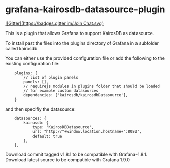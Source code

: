grafana-kairosdb-datasource-plugin
==================================
[![Gitter](https://badges.gitter.im/Join Chat.svg)](https://gitter.im/Kratos-ISE/grafana-kairosdb-datasource-plugin?utm_source=badge&utm_medium=badge&utm_campaign=pr-badge&utm_content=badge)

This is a plugin that allows Grafana to support KairosDB as datasource.

To install past the files into the plugins directory of Grafana in a subfolder called kairosdb.

You can either use the provided configuration file or add the following to the existing configuration file:

        plugins: {
            // list of plugin panels
            panels: [],
            // requirejs modules in plugins folder that should be loaded
            // for example custom datasources
            dependencies: ['kairosdb/kairosdbDatasource'],
        }


and then specifiy the datasource:

        datasources: {
            kairosdb: {
                type: 'KairosDBDatasource',
                url: "http://"+window.location.hostname+":8080",
                default: true
            },
        },

Download commit tagged v1.8.1 to be compatible with Grafana-1.8.1.
Download latest source to be compatible with Grafana 1.9.0 
